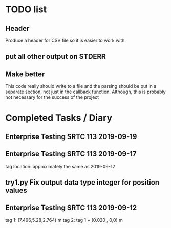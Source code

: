 # TODO list

## Header
Produce a header for CSV file so it is easier to work with.

## put all other output on STDERR

## Make better
This code really should write to a file and the parsing should be put in a
separate section, not just in the callback function.  Although, this is
probably not necessary for the success of the project

# Completed Tasks / Diary
## Enterprise Testing SRTC 113 2019-09-19

## Enterprise Testing SRTC 113 2019-09-17
tag location: approximately the same as 2019-09-12

## try1.py Fix output data type integer for position values

## Enterprise Testing SRTC 113 2019-09-12
tag 1: (7.496,5.28,2.764) m
tag 2: tag 1 + (0.020 , 0,0) m

